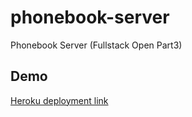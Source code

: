 # phonebook-server
Phonebook Server (Fullstack Open Part3)

## Demo
[Heroku deployment link](https://warm-basin-13349.herokuapp.com/api/persons)